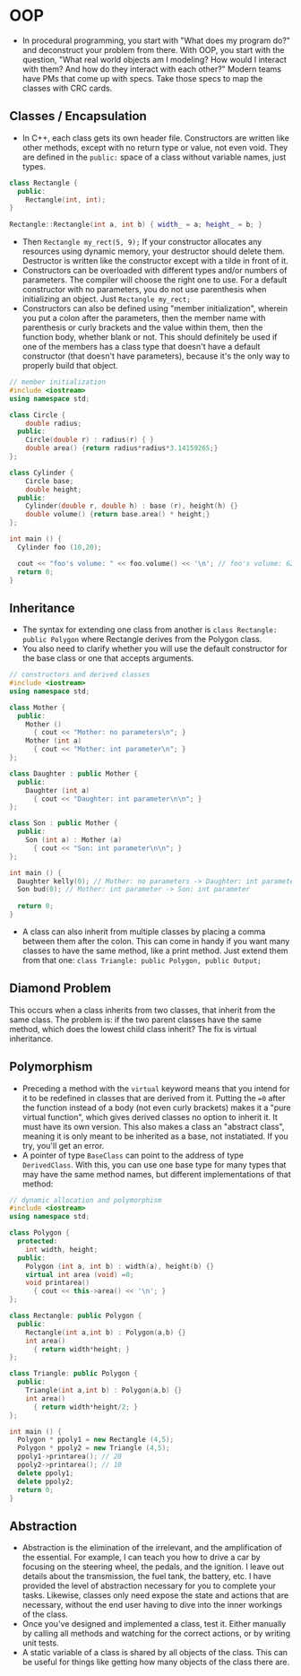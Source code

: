 # OOP

* In procedural programming, you start with "What does my program do?" and deconstruct your problem from there. With OOP, you start with the question, "What real world objects am I modeling? How would I interact with them? And how do they interact with each other?" Modern teams have PMs that come up with specs. Take those specs to map the classes with CRC cards.

## Classes / Encapsulation

* In C++, each class gets its own header file. Constructors are written like other methods, except with no return type or value, not even void. They are defined in the `public:` space of a class without variable names, just types. 

```cpp
class Rectangle {
  public: 
    Rectangle(int, int);
}
  
Rectangle::Rectangle(int a, int b) { width_ = a; height_ = b; } 
```

* Then `Rectangle my_rect(5, 9);` If your constructor allocates any resources using dynamic memory, your destructor should delete them. Destructor is written like the constructor except with a tilde in front of it.
* Constructors can be overloaded with different types and/or numbers of parameters. The compiler will choose the right one to use. For a default constructor with no parameters, you do not use parenthesis when initializing an object. Just `Rectangle my_rect;` 
* Constructors can also be defined using "member initialization", wherein you put a colon after the parameters, then the member name with parenthesis or curly brackets and the value within them, then the function body, whether blank or not. This should definitely be used if one of the members has a class type that doesn't have a default constructor \(that doesn't have parameters\), because it's the only way to properly build that object.

```cpp
// member initialization
#include <iostream>
using namespace std;

class Circle {
    double radius;
  public:
    Circle(double r) : radius(r) { }
    double area() {return radius*radius*3.14159265;}
};

class Cylinder {
    Circle base;
    double height;
  public:
    Cylinder(double r, double h) : base (r), height(h) {}
    double volume() {return base.area() * height;}
};

int main () {
  Cylinder foo (10,20);

  cout << "foo's volume: " << foo.volume() << '\n'; // foo's volume: 6283.19
  return 0;
}
```

## Inheritance

* The syntax for extending one class from another is `class Rectangle: public Polygon` where Rectangle derives from the Polygon class. 
* You also need to clarify whether you will use the default constructor for the base class or one that accepts arguments.

```cpp
// constructors and derived classes
#include <iostream>
using namespace std;

class Mother {
  public:
    Mother ()
      { cout << "Mother: no parameters\n"; }
    Mother (int a)
      { cout << "Mother: int parameter\n"; }
};

class Daughter : public Mother {
  public:
    Daughter (int a)
      { cout << "Daughter: int parameter\n\n"; }
};

class Son : public Mother {
  public:
    Son (int a) : Mother (a)
      { cout << "Son: int parameter\n\n"; }
};

int main () {
  Daughter kelly(0); // Mother: no parameters -> Daughter: int parameter
  Son bud(0); // Mother: int parameter -> Son: int parameter
  
  return 0;
}
```

* A class can also inherit from multiple classes by placing a comma between them after the colon. This can come in handy if you want many classes to have the same method, like a print method. Just extend them from that one: `class Triangle: public Polygon, public Output;`

## Diamond Problem

This occurs when a class inherits from two classes, that inherit from the same class. The problem is: if the two parent classes have the same method, which does the lowest child class inherit? The fix is virtual inheritance.

## Polymorphism

* Preceding a method with the `virtual` keyword means that you intend for it to be redefined in classes that are derived from it. Putting the `=0` after the function instead of a body \(not even curly brackets\) makes it a "pure virtual function", which gives derived classes no option to inherit it. It must have its own version. This also makes a class an "abstract class", meaning it is only meant to be inherited as a base, not instatiated. If you try, you'll get an error.
* A pointer of type `BaseClass` can point to the address of type `DerivedClass`. With this, you can use one base type for many types that may have the same method names, but different implementations of that method:

```cpp
// dynamic allocation and polymorphism
#include <iostream>
using namespace std;

class Polygon {
  protected:
    int width, height;
  public:
    Polygon (int a, int b) : width(a), height(b) {}
    virtual int area (void) =0;
    void printarea()
      { cout << this->area() << '\n'; }
};

class Rectangle: public Polygon {
  public:
    Rectangle(int a,int b) : Polygon(a,b) {}
    int area()
      { return width*height; }
};

class Triangle: public Polygon {
  public:
    Triangle(int a,int b) : Polygon(a,b) {}
    int area()
      { return width*height/2; }
};

int main () {
  Polygon * ppoly1 = new Rectangle (4,5);
  Polygon * ppoly2 = new Triangle (4,5);
  ppoly1->printarea(); // 20
  ppoly2->printarea(); // 10
  delete ppoly1;
  delete ppoly2;
  return 0;
}
```

## Abstraction

* Abstraction is the elimination of the irrelevant, and the amplification of the essential. For example, I can teach you how to drive a car by focusing on the steering wheel, the pedals, and the ignition. I leave out details about the transmission, the fuel tank, the battery, etc. I have provided the level of abstraction necessary for you to complete your tasks. Likewise, classes only need expose the state and actions that are necessary, without the end user having to dive into the inner workings of the class.
* Once you've designed and implemented a class, test it. Either manually by calling all methods and watching for the correct actions, or by writing unit tests.
* A static variable of a class is shared by all objects of the class. This can be useful for things like getting how many objects of the class there are.





